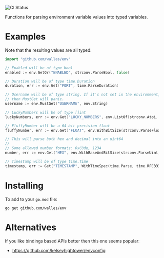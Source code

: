 ![CI Status](https://github.com/walles/env/actions/workflows/ci.yml/badge.svg?branch=main)

Functions for parsing environment variable values into typed variables.

# Examples

Note that the resulting values are all typed.

```go
import "github.com/walles/env"

// Enabled will be of type bool
enabled := env.GetOr("ENABLED", strconv.ParseBool, false)

// Duration will be of type time.Duration
duration, err := env.Get("PORT", time.ParseDuration)

// Username will be of type string. If it's not set in the environment,
// then MustGet will panic.
username := env.MustGet("USERNAME", env.String)

// LuckyNumbers will be of type []int
luckyNumbers, err := env.Get("LUCKY_NUMBERS", env.ListOf(strconv.Atoi, ","))

// FluffyNumber will be a 64 bit precision float
fluffyNumber, err := env.Get("FLOAT", env.WithBitSize(strconv.ParseFloat, 64))

// This will parse both hex and decimal into an uint64
//
// Some allowed number formats: 0xC0de, 1234
number, err := env.Get("HEX", env.WithBaseAndBitSize(strconv.ParseUint, 0, 64))

// Timestamp will be of type time.Time
timestamp, err := Get("TIMESTAMP", WithTimeSpec(time.Parse, time.RFC3339))
```

# Installing

To add to your `go.mod` file:

```
go get github.com/walles/env
```

# Alternatives

If you like bindings based APIs better then this one seems popular:

* <https://github.com/kelseyhightower/envconfig>
